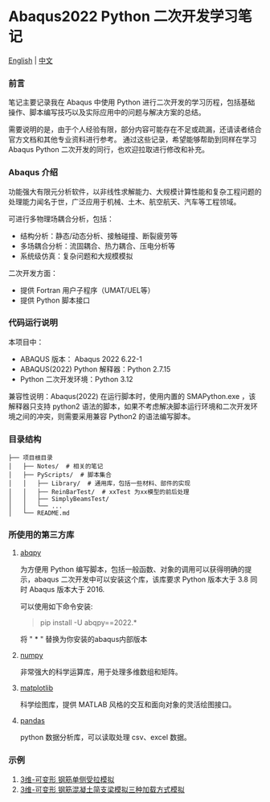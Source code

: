# Abaqus2022 Python 二次开发学习笔记

[English](./README_EN.md) | [中文](./README.md)

### 前言

笔记主要记录我在 Abaqus 中使用 Python 进行二次开发的学习历程，包括基础操作、脚本编写技巧以及实际应用中的问题与解决方案的总结。

需要说明的是，由于个人经验有限，部分内容可能存在不足或疏漏，还请读者结合官方文档和其他专业资料进行参考。
通过这些记录，希望能够帮助到同样在学习 Abaqus Python 二次开发的同行，也欢迎拉取进行修改和补充。


### Abaqus 介绍

功能强大有限元分析软件，以非线性求解能力、大规模计算性能和复杂工程问题的处理能力闻名于世，广泛应用于机械、土木、航空航天、汽车等工程领域。

可进行多物理场耦合分析，包括：
- 结构分析：静态/动态分析、接触碰撞、断裂疲劳等
- 多场耦合分析：流固耦合、热力耦合、压电分析等
- 系统级仿真：复杂问题和大规模模拟

二次开发方面：
- 提供 Fortran 用户子程序（UMAT/UEL等）
- 提供 Python 脚本接口

### 代码运行说明

本项目中：
- ABAQUS 版本： Abaqus 2022 6.22-1
- ABAQUS(2022) Python 解释器：Python 2.7.15
- Python 二次开发环境：Python 3.12


兼容性说明：Abaqus(2022) 在运行脚本时，使用内置的 SMAPython.exe ，该解释器只支持 python2 语法的脚本，如果不考虑解决脚本运行环境和二次开发环境之间的冲突，则需要采用兼容 Python2 的语法编写脚本。

### 目录结构

```plaintext
├── 项目根目录
│   ├── Notes/  # 相关的笔记
│   ├── PyScripts/  # 脚本集合
│   │   ├── Library/  # 通用库，包括一些材料、部件的实现
│   │   ├── ReinBarTest/  # xxTest 为xx模型的前后处理
│   │   ├── SimplyBeamsTest/
│   │   └── ...
│   └── README.md
```

### 所使用的第三方库
1. [abqpy](https://github.com/haiiliin/abqpy)

    为方便用 Python 编写脚本，包括一般函数、对象的调用可以获得明确的提示，abaqus 二次开发中可以安装这个库，该库要求 Python 版本大于 3.8 同时 Abaqus 版本大于 2016.
    
    可以使用如下命令安装:
    
    > pip install -U abqpy==2022.*

    将 " * " 替换为你安装的abaqus内部版本

2. [numpy](https://github.com/numpy/numpy)

   非常强大的科学运算库，用于处理多维数组和矩阵。
3. [matplotlib](https://github.com/matplotlib/matplotlib)

   科学绘图库，提供 MATLAB 风格的交互和面向对象的灵活绘图接口。
4. [pandas](https://github.com/pandas-dev/pandas)

   python 数据分析库，可以读取处理 csv、excel 数据。   

### 示例
1. [3维-可变形 钢筋单侧受拉模拟](./Notes/0_ReinBarTest.md)
2. [3维-可变形 钢筋混凝土简支梁模拟三种加载方式模拟](./Notes/1_SimplyBeamsTest.md)

